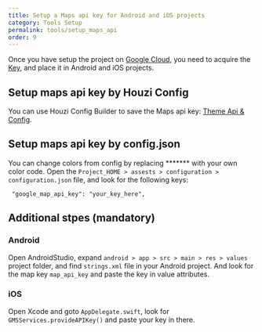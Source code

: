 ```yaml
---
title: Setup a Maps api key for Android and iOS projects
category: Tools Setup
permalink: tools/setup_maps_api
order: 9
---
```


Once you have setup the project on [Google Cloud](https://developers.google.com/maps/documentation/android-sdk/start#get-key), you need to acquire the [Key](https://developers.google.com/maps/documentation/android-sdk/get-api-key), and place it in Android and iOS projects.

## Setup maps api key by Houzi Config
 You can use Houzi Config Builder to save the Maps api key: [Theme Api & Config](/houzi-config-builder/api-and-configurations-setup). 

## Setup maps api key by config.json
 You can change colors from config by replacing ******* with your own color code. Open the `Project_HOME > assests > configuration > configuration.json` file, and look for the following keys:

 ```
  "google_map_api_key": "your_key_here",
 ```

## Additional stpes (mandatory)
### Android
Open AndroidStudio, expand `android > app > src > main > res > values` project folder,  and find  `strings.xml` file in your Android project. And look for the map key `map_api_key` and paste the key in value attributes.

### iOS
Open Xcode and goto `AppDelegate.swift`, look for `GMSServices.provideAPIKey()` and paste your key in there.